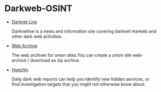 # Darkweb-OSINT
<p></p>
<ul>
 <li><a href="https://darknetlive.com/">Darknet Live</a></li>
  <p>Darknetlive is a news and information site covering darknet markets and other dark web activities.</p>
 <li><a href="https://web-archive.activetk.jp/">Web Archive</a></li>
  <p>The web archiver for onion sites.You can create a onion site web-archive / download as zip archive.</p>
 <li><a href="https://www.hunch.ly/darkweb-osint/">Hunchly</a></li> 
  <p>Daily dark web reports can help you identify new hidden services, or find investigation targets that you might not otherwise know about.</p>
</ul>
